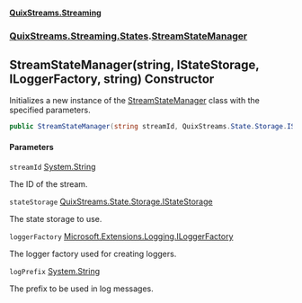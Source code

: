 #### [QuixStreams.Streaming](index.md 'index')
### [QuixStreams.Streaming.States](QuixStreams.Streaming.States.md 'QuixStreams.Streaming.States').[StreamStateManager](StreamStateManager.md 'QuixStreams.Streaming.States.StreamStateManager')

## StreamStateManager(string, IStateStorage, ILoggerFactory, string) Constructor

Initializes a new instance of the [StreamStateManager](StreamStateManager.md 'QuixStreams.Streaming.States.StreamStateManager') class with the specified parameters.

```csharp
public StreamStateManager(string streamId, QuixStreams.State.Storage.IStateStorage stateStorage, Microsoft.Extensions.Logging.ILoggerFactory loggerFactory, string logPrefix);
```
#### Parameters

<a name='QuixStreams.Streaming.States.StreamStateManager.StreamStateManager(string,QuixStreams.State.Storage.IStateStorage,Microsoft.Extensions.Logging.ILoggerFactory,string).streamId'></a>

`streamId` [System.String](https://docs.microsoft.com/en-us/dotnet/api/System.String 'System.String')

The ID of the stream.

<a name='QuixStreams.Streaming.States.StreamStateManager.StreamStateManager(string,QuixStreams.State.Storage.IStateStorage,Microsoft.Extensions.Logging.ILoggerFactory,string).stateStorage'></a>

`stateStorage` [QuixStreams.State.Storage.IStateStorage](https://docs.microsoft.com/en-us/dotnet/api/QuixStreams.State.Storage.IStateStorage 'QuixStreams.State.Storage.IStateStorage')

The state storage to use.

<a name='QuixStreams.Streaming.States.StreamStateManager.StreamStateManager(string,QuixStreams.State.Storage.IStateStorage,Microsoft.Extensions.Logging.ILoggerFactory,string).loggerFactory'></a>

`loggerFactory` [Microsoft.Extensions.Logging.ILoggerFactory](https://docs.microsoft.com/en-us/dotnet/api/Microsoft.Extensions.Logging.ILoggerFactory 'Microsoft.Extensions.Logging.ILoggerFactory')

The logger factory used for creating loggers.

<a name='QuixStreams.Streaming.States.StreamStateManager.StreamStateManager(string,QuixStreams.State.Storage.IStateStorage,Microsoft.Extensions.Logging.ILoggerFactory,string).logPrefix'></a>

`logPrefix` [System.String](https://docs.microsoft.com/en-us/dotnet/api/System.String 'System.String')

The prefix to be used in log messages.